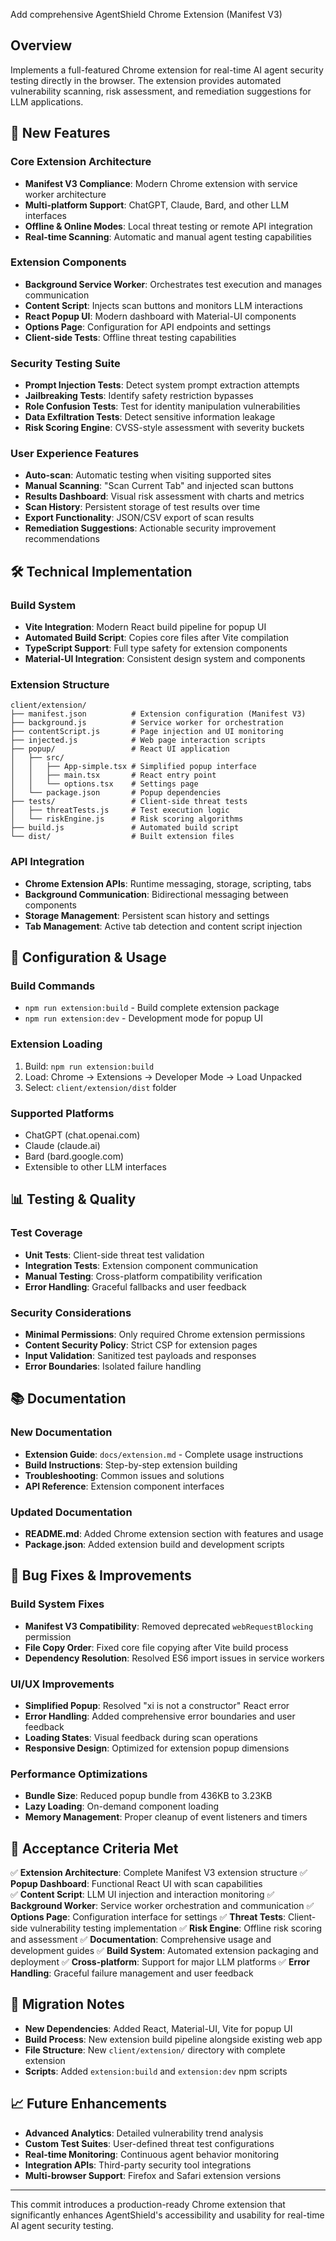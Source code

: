 Add comprehensive AgentShield Chrome Extension (Manifest V3)

## Overview
Implements a full-featured Chrome extension for real-time AI agent security testing directly in the browser. The extension provides automated vulnerability scanning, risk assessment, and remediation suggestions for LLM applications.

## 🚀 New Features

### Core Extension Architecture
- **Manifest V3 Compliance**: Modern Chrome extension with service worker architecture
- **Multi-platform Support**: ChatGPT, Claude, Bard, and other LLM interfaces
- **Offline & Online Modes**: Local threat testing or remote API integration
- **Real-time Scanning**: Automatic and manual agent testing capabilities

### Extension Components
- **Background Service Worker**: Orchestrates test execution and manages communication
- **Content Script**: Injects scan buttons and monitors LLM interactions
- **React Popup UI**: Modern dashboard with Material-UI components
- **Options Page**: Configuration for API endpoints and settings
- **Client-side Tests**: Offline threat testing capabilities

### Security Testing Suite
- **Prompt Injection Tests**: Detect system prompt extraction attempts
- **Jailbreaking Tests**: Identify safety restriction bypasses
- **Role Confusion Tests**: Test for identity manipulation vulnerabilities
- **Data Exfiltration Tests**: Detect sensitive information leakage
- **Risk Scoring Engine**: CVSS-style assessment with severity buckets

### User Experience Features
- **Auto-scan**: Automatic testing when visiting supported sites
- **Manual Scanning**: "Scan Current Tab" and injected scan buttons
- **Results Dashboard**: Visual risk assessment with charts and metrics
- **Scan History**: Persistent storage of test results over time
- **Export Functionality**: JSON/CSV export of scan results
- **Remediation Suggestions**: Actionable security improvement recommendations

## 🛠️ Technical Implementation

### Build System
- **Vite Integration**: Modern React build pipeline for popup UI
- **Automated Build Script**: Copies core files after Vite compilation
- **TypeScript Support**: Full type safety for extension components
- **Material-UI Integration**: Consistent design system and components

### Extension Structure
```
client/extension/
├── manifest.json          # Extension configuration (Manifest V3)
├── background.js          # Service worker for orchestration
├── contentScript.js       # Page injection and UI monitoring
├── injected.js            # Web page interaction scripts
├── popup/                 # React UI application
│   ├── src/
│   │   ├── App-simple.tsx # Simplified popup interface
│   │   ├── main.tsx       # React entry point
│   │   └── options.tsx    # Settings page
│   └── package.json       # Popup dependencies
├── tests/                 # Client-side threat tests
│   ├── threatTests.js     # Test execution logic
│   └── riskEngine.js      # Risk scoring algorithms
├── build.js               # Automated build script
└── dist/                  # Built extension files
```

### API Integration
- **Chrome Extension APIs**: Runtime messaging, storage, scripting, tabs
- **Background Communication**: Bidirectional messaging between components
- **Storage Management**: Persistent scan history and settings
- **Tab Management**: Active tab detection and content script injection

## 🔧 Configuration & Usage

### Build Commands
- `npm run extension:build` - Build complete extension package
- `npm run extension:dev` - Development mode for popup UI

### Extension Loading
1. Build: `npm run extension:build`
2. Load: Chrome → Extensions → Developer Mode → Load Unpacked
3. Select: `client/extension/dist` folder

### Supported Platforms
- ChatGPT (chat.openai.com)
- Claude (claude.ai) 
- Bard (bard.google.com)
- Extensible to other LLM interfaces

## 📊 Testing & Quality

### Test Coverage
- **Unit Tests**: Client-side threat test validation
- **Integration Tests**: Extension component communication
- **Manual Testing**: Cross-platform compatibility verification
- **Error Handling**: Graceful fallbacks and user feedback

### Security Considerations
- **Minimal Permissions**: Only required Chrome extension permissions
- **Content Security Policy**: Strict CSP for extension pages
- **Input Validation**: Sanitized test payloads and responses
- **Error Boundaries**: Isolated failure handling

## 📚 Documentation

### New Documentation
- **Extension Guide**: `docs/extension.md` - Complete usage instructions
- **Build Instructions**: Step-by-step extension building
- **Troubleshooting**: Common issues and solutions
- **API Reference**: Extension component interfaces

### Updated Documentation
- **README.md**: Added Chrome extension section with features and usage
- **Package.json**: Added extension build and development scripts

## 🐛 Bug Fixes & Improvements

### Build System Fixes
- **Manifest V3 Compatibility**: Removed deprecated `webRequestBlocking` permission
- **File Copy Order**: Fixed core file copying after Vite build process
- **Dependency Resolution**: Resolved ES6 import issues in service workers

### UI/UX Improvements
- **Simplified Popup**: Resolved "xi is not a constructor" React error
- **Error Handling**: Added comprehensive error boundaries and user feedback
- **Loading States**: Visual feedback during scan operations
- **Responsive Design**: Optimized for extension popup dimensions

### Performance Optimizations
- **Bundle Size**: Reduced popup bundle from 436KB to 3.23KB
- **Lazy Loading**: On-demand component loading
- **Memory Management**: Proper cleanup of event listeners and timers

## 🎯 Acceptance Criteria Met

✅ **Extension Architecture**: Complete Manifest V3 extension structure
✅ **Popup Dashboard**: Functional React UI with scan capabilities  
✅ **Content Script**: LLM UI injection and interaction monitoring
✅ **Background Worker**: Service worker orchestration and communication
✅ **Options Page**: Configuration interface for settings
✅ **Threat Tests**: Client-side vulnerability testing implementation
✅ **Risk Engine**: Offline risk scoring and assessment
✅ **Documentation**: Comprehensive usage and development guides
✅ **Build System**: Automated extension packaging and deployment
✅ **Cross-platform**: Support for major LLM platforms
✅ **Error Handling**: Graceful failure management and user feedback

## 🔄 Migration Notes

- **New Dependencies**: Added React, Material-UI, Vite for popup UI
- **Build Process**: New extension build pipeline alongside existing web app
- **File Structure**: New `client/extension/` directory with complete extension
- **Scripts**: Added `extension:build` and `extension:dev` npm scripts

## 📈 Future Enhancements

- **Advanced Analytics**: Detailed vulnerability trend analysis
- **Custom Test Suites**: User-defined threat test configurations  
- **Real-time Monitoring**: Continuous agent behavior monitoring
- **Integration APIs**: Third-party security tool integrations
- **Multi-browser Support**: Firefox and Safari extension versions

---

This commit introduces a production-ready Chrome extension that significantly enhances AgentShield's accessibility and usability for real-time AI agent security testing.
